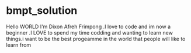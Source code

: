 # bmpt_solution

Hello WORLD
I'm Dixon Afreh Frimpong .I love to code and im now a beginner .I LOVE to spend my time codding and wanting to learn new things.i want to be the best progeamme in the world that people will like to learn from
